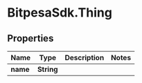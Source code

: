 # BitpesaSdk.Thing

## Properties
Name | Type | Description | Notes
------------ | ------------- | ------------- | -------------
**name** | **String** |  | 


